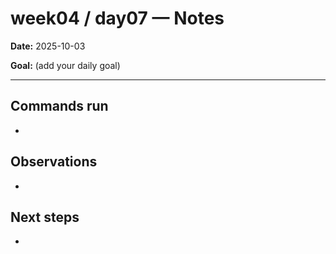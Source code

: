 ﻿# week04 / day07 — Notes

**Date:** 2025-10-03

**Goal:** (add your daily goal)

---
## Commands run
- 

## Observations
- 

## Next steps
- 
